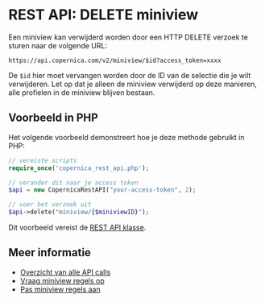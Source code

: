 # REST API: DELETE miniview

Een miniview kan verwijderd worden door een HTTP DELETE verzoek te sturen naar de volgende URL:

`https://api.copernica.com/v2/miniview/$id?access_token=xxxx`

De `$id` hier moet vervangen worden door de ID van de selectie die je wilt verwijderen. 
Let op dat je alleen de miniview verwijderd op deze manieren, 
alle profielen in de miniview blijven bestaan.


## Voorbeeld in PHP

Het volgende voorbeeld demonstreert hoe je deze methode gebruikt in PHP:

```php
// vereiste scripts
require_once('copernica_rest_api.php');

// verander dit naar je access token
$api = new CopernicaRestAPI("your-access-token", 2);

// voer het verzoek uit
$api->delete("miniview/{$miniviewID}");
```

Dit voorbeeld vereist de [REST API klasse](rest-php).

## Meer informatie

* [Overzicht van alle API calls](rest-api)
* [Vraag miniview regels op](rest-get-miniview)
* [Pas miniview regels aan](rest-put-miniview)

